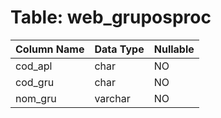 # Table: web_gruposproc

| Column Name | Data Type | Nullable |
|-------------|-----------|----------|
| cod_apl | char | NO |
| cod_gru | char | NO |
| nom_gru | varchar | NO |
